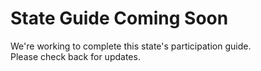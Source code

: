 # State Guide Coming Soon

We're working to complete this state's participation guide.  
Please check back for updates.

